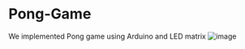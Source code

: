 # Pong-Game
We implemented Pong game using Arduino and LED matrix
![image](https://user-images.githubusercontent.com/78849693/218154779-0732ce54-cc4a-4f18-b6bf-595cf372e364.png)
